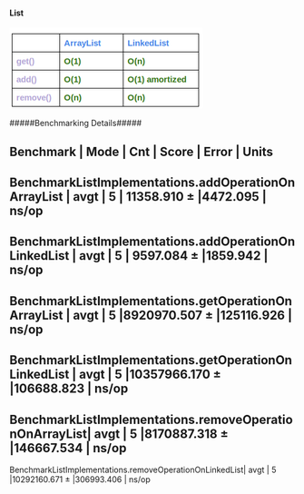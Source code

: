 #### List

![comparision](https://github.com/grijeshsaini/java-playground/blob/master/collections/src/main/resources/arraylist-vs-linkedlist.png?raw=true)

#####Benchmarking Details#####

Benchmark                                             |    Mode | Cnt   |      Score   |     Error | Units
----------------------------------------------------------------------------------------------------------
BenchmarkListImplementations.addOperationOnArrayList  |    avgt |   5   |  11358.910 ±   |4472.095 | ns/op
----------------------------------------------------------------------------------------------------------
BenchmarkListImplementations.addOperationOnLinkedList |    avgt |   5   |   9597.084 ±   |1859.942 | ns/op
----------------------------------------------------------------------------------------------------------
BenchmarkListImplementations.getOperationOnArrayList  |    avgt |   5   |8920970.507 ± |125116.926 | ns/op
----------------------------------------------------------------------------------------------------------
BenchmarkListImplementations.getOperationOnLinkedList |    avgt |   5  |10357966.170 ± |106688.823 | ns/op
----------------------------------------------------------------------------------------------------------
BenchmarkListImplementations.removeOperationOnArrayList|   avgt |   5   |8170887.318 ± |146667.534 | ns/op
----------------------------------------------------------------------------------------------------------
BenchmarkListImplementations.removeOperationOnLinkedList|  avgt |   5  |10292160.671 ± |306993.406 | ns/op